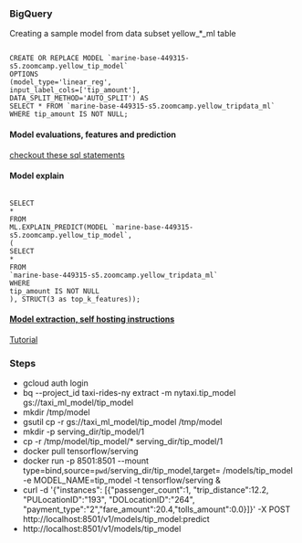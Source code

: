  ### BigQuery 
 Creating a sample model from data subset yellow_*_ml table

<code>
CREATE OR REPLACE MODEL `marine-base-449315-s5.zoomcamp.yellow_tip_model`
OPTIONS
(model_type='linear_reg',
input_label_cols=['tip_amount'],
DATA_SPLIT_METHOD='AUTO_SPLIT') AS
SELECT * FROM `marine-base-449315-s5.zoomcamp.yellow_tripdata_ml`
WHERE tip_amount IS NOT NULL;
</code>

#### Model evaluations, features and prediction
[checkout these sql statements](https://github.com/DataTalksClub/data-engineering-zoomcamp/blob/main/03-data-warehouse/big_query_ml.sql)


#### Model explain
<code>
SELECT
*
FROM
ML.EXPLAIN_PREDICT(MODEL `marine-base-449315-s5.zoomcamp.yellow_tip_model`,
(
SELECT
*
FROM
`marine-base-449315-s5.zoomcamp.yellow_tripdata_ml`
WHERE
tip_amount IS NOT NULL
), STRUCT(3 as top_k_features));
</code>

#### [Model extraction, self hosting instructions](https://github.com/DataTalksClub/data-engineering-zoomcamp/blob/main/03-data-warehouse/extract_model.md)
[Tutorial](https://cloud.google.com/bigquery-ml/docs/export-model-tutorial)
### Steps
- gcloud auth login
- bq --project_id taxi-rides-ny extract -m nytaxi.tip_model gs://taxi_ml_model/tip_model
- mkdir /tmp/model
- gsutil cp -r gs://taxi_ml_model/tip_model /tmp/model
- mkdir -p serving_dir/tip_model/1
- cp -r /tmp/model/tip_model/* serving_dir/tip_model/1
- docker pull tensorflow/serving
- docker run -p 8501:8501 --mount type=bind,source=`pwd`/serving_dir/tip_model,target=
  /models/tip_model -e MODEL_NAME=tip_model -t tensorflow/serving &
- curl -d '{"instances": [{"passenger_count":1, "trip_distance":12.2, "PULocationID":"193", "DOLocationID":"264", "payment_type":"2","fare_amount":20.4,"tolls_amount":0.0}]}' -X POST http://localhost:8501/v1/models/tip_model:predict
- http://localhost:8501/v1/models/tip_model